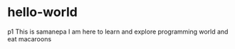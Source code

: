 # hello-world
p1
This is samanepa
I am here to learn and explore programming world and eat macaroons

